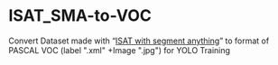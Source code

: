 # ISAT_SMA-to-VOC
Convert Dataset made with “[ISAT with segment anything](https://github.com/yatengLG/ISAT_with_segment_anything)” to format of PASCAL VOC (label ".xml" +Image ".jpg") for YOLO Training
